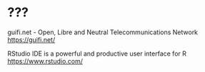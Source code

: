 


# ???


guifi.net - Open, Libre and Neutral Telecommunications Network
<https://guifi.net/>  

RStudio IDE is a powerful and productive user interface for R
<https://www.rstudio.com/>  